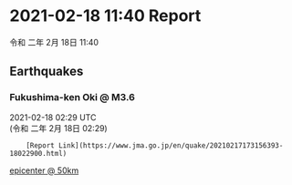 # 2021-02-18 11:40 Report
令和 二年 2月 18日 11:40

## Earthquakes
### Fukushima-ken Oki @ M3.6
2021-02-18 02:29 UTC  
        (令和 二年 2月 18日 02:29)
  
        [Report Link](https://www.jma.go.jp/en/quake/20210217173156393-18022900.html)  
[epicenter @ 50km](https://www.google.com/maps/place/37°36'00%22+141°36'00%22/@37.6,141.6,17z/data=!3m1!4b1!4m5!3m4!1s0x0:0x0!8m2!3d37.6!4d141.6)